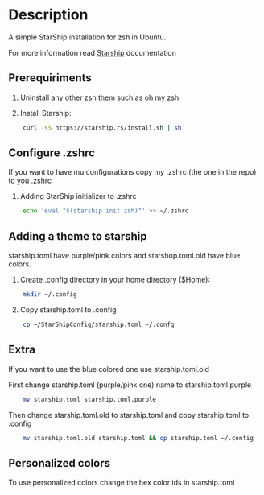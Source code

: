 # Description
A simple StarShip installation for zsh in Ubuntu.

For more information read [Starship](https://starship.rs/) documentation

## Prerequiriments 

1. Uninstall any other zsh them such as oh my zsh

2. Install Starship:

```bash
    curl -sS https://starship.rs/install.sh | sh
```

## Configure .zshrc 

If you want to have mu configurations copy my .zshrc (the one in the repo) to you .zshrc 

1. Adding StarShip initializer to .zshrc


```bash
    echo 'eval "$(starship init zsh)"' >> ~/.zshrc

```

## Adding a theme to starship

starship.toml have purple/pink colors and starshop.toml.old have blue colors.

1. Create .config directory in your home directory ($Home):

```bash
    mkdir ~/.config
```

2. Copy starship.toml to .config

```bash
    cp ~/StarShipConfig/starship.toml ~/.confg
```

## Extra

If you want to use the blue colored one use starship.toml.old 

First change starship.toml (purple/pink one) name to starship.toml.purple

```bash
    mv starship.toml starship.toml.purple
```

Then change starship.toml.old to starship.toml and copy starship.toml to .config

```bash
    mv starship.toml.old starship.toml && cp starship.toml ~/.config
```

## Personalized colors

To use personalized colors change the hex color ids in starship.toml